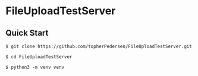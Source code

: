 # FileUploadTestServer

## Quick Start

`$ git clone https://github.com/topherPedersen/FileUploadTestServer.git`

`$ cd FileUploadTestServer`

`$ python3 -m venv venv`

